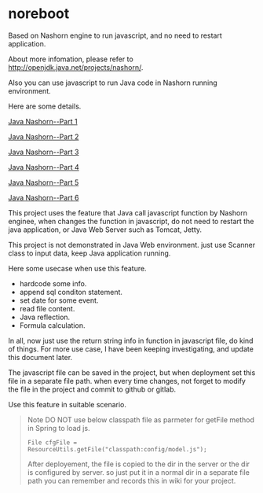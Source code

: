 # noreboot
Based on Nashorn engine to run javascript, and no need to restart application.

About more infomation, please refer to http://openjdk.java.net/projects/nashorn/.

Also you can use javascript to run Java code in Nashorn running environment.

Here are some details.

[Java Nashorn--Part 1](http://www.cnblogs.com/IcanFixIt/p/6387759.html)

[Java Nashorn--Part 2](http://www.cnblogs.com/IcanFixIt/p/6390130.html)

[Java Nashorn--Part 3](http://www.cnblogs.com/IcanFixIt/p/6391905.html)

[Java Nashorn--Part 4](http://www.cnblogs.com/IcanFixIt/p/6403110.html)

[Java Nashorn--Part 5](http://www.cnblogs.com/IcanFixIt/p/6407008.html)

[Java Nashorn--Part 6](http://www.cnblogs.com/IcanFixIt/p/6408194.html)


This project uses the feature that Java call javascript function by Nashorn enginee,
when changes the function in javascript, do not need to restart the java application, 
or Java Web Server such as Tomcat, Jetty.

This project is not demonstrated in Java Web environment. just use Scanner class to input data, 
keep Java application running.

Here some usecase when use this feature.
* hardcode some info.
* append sql conditon statement.
* set date for some event.
* read file content.
* Java reflection.
* Formula calculation.

In all, now just use the return string info in function in javascript file, do kind of things.
For more use case, I have been keeping investigating, and update this document later.

The javascript file can be saved in the project, but when deployment set this file in a separate file path. 
when every time changes, not forget to modify the file in the project and commit to github or gitlab.

Use this feature in suitable scenario.

> Note
> DO NOT use below classpath file as parmeter for getFile method in Spring to load js.
>
> `File cfgFile = ResourceUtils.getFile("classpath:config/model.js");`
>
> After deployement, the file is copied to the dir in the server or the dir is configured by server.
> so just put it in a normal dir in a separate file path you can remember and records this in wiki for your project.
> 

